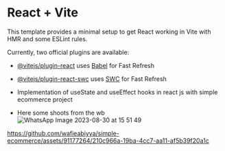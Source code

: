 # React + Vite

This template provides a minimal setup to get React working in Vite with HMR and some ESLint rules.

Currently, two official plugins are available:

- [@vitejs/plugin-react](https://github.com/vitejs/vite-plugin-react/blob/main/packages/plugin-react/README.md) uses [Babel](https://babeljs.io/) for Fast Refresh
- [@vitejs/plugin-react-swc](https://github.com/vitejs/vite-plugin-react-swc) uses [SWC](https://swc.rs/) for Fast Refresh

- Implementation of useState and useEffect hooks in react js with simple ecommerce project
- Here some shoots from the wb
![WhatsApp Image 2023-08-30 at 15 51 49](https://github.com/wafieabiyya/simple-ecommerce/assets/91177264/f8a3da6c-87e3-4fcf-a102-fec77da728b8)



https://github.com/wafieabiyya/simple-ecommerce/assets/91177264/210c966a-19ba-4cc7-aa11-af5b39f20a1c



